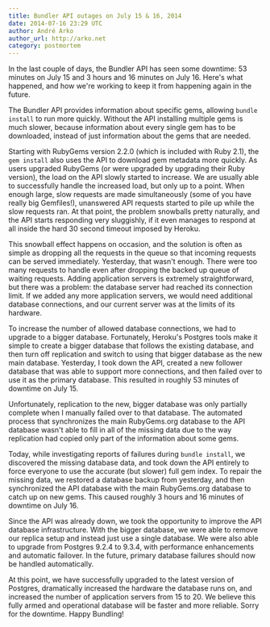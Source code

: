 ```yaml
---
title: Bundler API outages on July 15 & 16, 2014
date: 2014-07-16 23:29 UTC
author: André Arko
author_url: http://arko.net
category: postmortem
---
```


In the last couple of days, the Bundler API has seen some downtime: 53 minutes on July 15 and 3 hours  and 16 minutes on July 16. Here's what happened, and how we're working to keep it from happening again in the future.

The Bundler API provides information about specific gems, allowing `bundle install` to run more quickly. Without the API installing multiple gems is much slower, because information about every single gem has to be downloaded, instead of just information about the gems that are needed.

Starting with RubyGems version 2.2.0 (which is included with Ruby 2.1), the `gem install` also uses the API to download gem metadata more quickly. As users upgraded RubyGems (or were upgraded by upgrading their Ruby version), the load on the API slowly started to increase. We are usually able to successfully handle the increased load, but only up to a point. When enough large, slow requests are made simultaneously (some of you have really big Gemfiles!), unanswered API requests started to pile up while the slow requests ran. At that point, the problem snowballs pretty naturally, and the API starts responding very sluggishly, if it even manages to respond at all inside the hard 30 second timeout imposed by Heroku.

This snowball effect happens on occasion, and the solution is often as simple as dropping all the requests in the queue so that incoming requests can be served immediately. Yesterday, that wasn't enough. There were too many requests to handle even after dropping the backed up queue of waiting requests. Adding application servers is extremely straightforward, but there was a problem: the database server had reached its connection limit. If we added any more application servers, we would need additional database connections, and our current server was at the limits of its hardware.

To increase the number of allowed database connections, we had to upgrade to a bigger database. Fortunately, Heroku's Postgres tools make it simple to create a bigger database that follows the existing database, and then turn off replication and switch to using that bigger database as the new main database. Yesterday, I took down the API, created a new follower database that was able to support more connections, and then failed over to use it as the primary database. This resulted in roughly 53 minutes of downtime on July 15.

Unfortunately, replication to the new, bigger database was only partially complete when I manually failed over to that database. The automated process that synchronizes the main RubyGems.org database to the API database wasn't able to fill in all of the missing data due to the way replication had copied only part of the information about some gems.

Today, while investigating reports of failures during `bundle install`, we discovered the missing database data, and took down the API entirely to force everyone to use the accurate (but slower) full gem index. To repair the missing data, we restored a database backup from yesterday, and then synchronized the API database with the main RubyGems.org database to catch up on new gems. This caused roughly 3 hours and 16 minutes of downtime on July 16.

Since the API was already down, we took the opportunity to improve the API database infrastructure. With the bigger database, we were able to remove our replica setup and instead just use a single database. We were also able to upgrade from Postgres 9.2.4 to 9.3.4, with performance enhancements and automatic failover. In the future, primary database failures should now be handled automatically.

At this point, we have successfully upgraded to the latest version of Postgres, dramatically increased the hardware the database runs on, and increased the number of application servers from 15 to 20. We believe this fully armed and operational database will be faster and more reliable. Sorry for the downtime. Happy Bundling!
